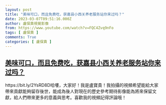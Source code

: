 ```yaml
---
layout: post
title: "美味可口，而且免费吃，获嘉县小西关养老服务站你来过吗？"
date: 2023-03-07T09:51:16.000Z
author: 盧保貴視覺影像
from: https://www.youtube.com/watch?v=FQC4Zvq9nFo
tags: [ 盧保貴 ]
comments: True
categories: [ 盧保貴 ]
---
```

<!--1678182676000-->
[美味可口，而且免费吃，获嘉县小西关养老服务站你来过吗？](https://www.youtube.com/watch?v=FQC4Zvq9nFo)
------

<div>
https://bit.ly/2YsRD8D哈嘍，大家好！我是盧寶貴！我拍攝的視頻希望能給大家帶來貢獻能夠留存後世，能成為後人對現在的歷史參考期待影像能為將來保留文獻，給人們帶來更多的意義與思考。喜歡我的視頻記得評論哦！
</div>
